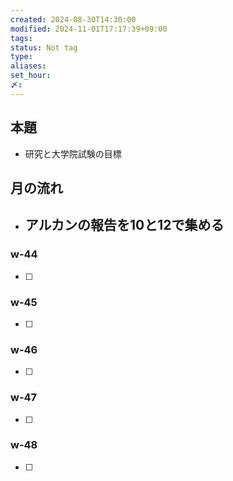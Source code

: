```yaml
---
created: 2024-08-30T14:30:00
modified: 2024-11-01T17:17:39+09:00
tags: 
status: Not tag
type: 
aliases: 
set_hour: 
〆: 
---
```

## 本題
- 研究と大学院試験の目標
## 月の流れ
- アルカンの報告を10と12で集める
	- 
### w-44
- [ ] 
### w-45
- [ ] 
### w-46
- [ ] 
### w-47
- [ ] 
### w-48
- [ ] 